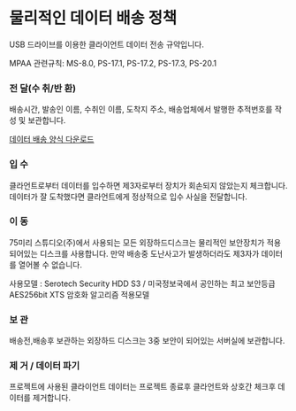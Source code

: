 # 물리적인 데이터 배송 정책
USB 드라이브를 이용한 클라이언트 데이터 전송 규약입니다.

MPAA 관련규칙: MS-8.0, PS-17.1, PS-17.2, PS-17.3, PS-20.1

### 전 달(수 취/반 환)

배송시간, 발송인 이름, 수취인 이름, 도착지 주소, 배송업체에서 발행한 추적번호를 작성 및 보관합니다.

[데이터 배송 양식 다운로드](../pdf/data_transfer_information.pdf)

### 입 수

클라언트로부터 데이터를 입수하면 제3자로부터 장치가 회손되지 않았는지 체크합니다.
데이터가 잘 도착했다면 클라언트에게 정상적으로 입수 사실을 전달합니다.

### 이 동

75미리 스튜디오(주)에서 사용되는 모든 외장하드디스크는 물리적인 보안장치가 적용되어있는 디스크를 사용합니다.
만약 배송중 도난사고가 발생하더라도 제3자가 데이터를 열어볼 수 없습니다.

사용모델 : Serotech Security HDD S3 / 미국정보국에서 공인하는 최고 보안등급 AES256bit XTS 암호화 알고리즘 적용모델

### 보 관
배송전,배송후 보관하는 외장하드 디스크는 3중 보안이 되어있는 서버실에 보관합니다.

### 제 거 / 데이터 파기
프로젝트에 사용된 클라이언트 데이터는 프로젝트 종료후 클라언트와 상호간 체크후 데이터를 제거합니다.
